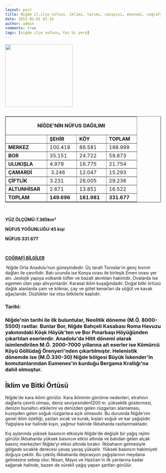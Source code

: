 ```yaml
---
layout: post
title: Niğde il,ilçe nüfusu, iklimi, tarımı, sanayisi, ekonomi, coğrafyası
date: 2012-02-01 01:16
author: admin
comments: true
tags: [niğde ilçe nufusu, Yaz bi yere]
---
```

<a href="http://www.egitimvaktim.com/dosyalar/2012/02/nigde-nufus.jpg"><img class="alignnone  wp-image-2165" title="nigde-nufus" src="http://www.egitimvaktim.com/dosyalar/2012/02/nigde-nufus.jpg" alt="" width="218" height="203" /></a>
<table width="100%" border="1" cellspacing="0" cellpadding="0" align="left">
<tbody>
<tr>
<td colspan="4" valign="top" width="357">
<p align="center"><strong>NİĞDE’NİN NÜFUS DAĞILIMI</strong></p>
</td>
</tr>
<tr>
<td valign="top" width="117"><strong> </strong></td>
<td valign="top" width="79"><strong>ŞEHİR</strong></td>
<td valign="top" width="79"><strong>KÖY</strong></td>
<td valign="top" width="82"><strong>TOPLAM</strong></td>
</tr>
<tr>
<td valign="top" width="117"><strong>MERKEZ</strong></td>
<td valign="top" width="79">100.418<strong></strong></td>
<td valign="top" width="79">88.581<strong></strong></td>
<td valign="top" width="82">188.999<strong></strong></td>
</tr>
<tr>
<td valign="top" width="117"><strong>BOR</strong></td>
<td valign="top" width="79">35.151<strong></strong></td>
<td valign="top" width="79">24.722<strong></strong></td>
<td valign="top" width="82">59.873<strong></strong></td>
</tr>
<tr>
<td valign="top" width="117"><strong>ULUKIŞLA</strong></td>
<td valign="top" width="79">4.979<strong></strong></td>
<td valign="top" width="79">16.775<strong></strong></td>
<td valign="top" width="82">21.754<strong></strong></td>
</tr>
<tr>
<td valign="top" width="117"><strong>ÇAMARDİ</strong></td>
<td valign="top" width="79"> 3.246<strong></strong></td>
<td valign="top" width="79">12.047<strong></strong></td>
<td valign="top" width="82">15.293<strong></strong></td>
</tr>
<tr>
<td valign="top" width="117"><strong>ÇİFTLİK</strong></td>
<td valign="top" width="79">3.231<strong></strong></td>
<td valign="top" width="79">26.005<strong></strong></td>
<td valign="top" width="82">29.236<strong></strong></td>
</tr>
<tr>
<td valign="top" width="117"><strong>ALTUNHİSAR</strong></td>
<td valign="top" width="79">2.671<strong></strong></td>
<td valign="top" width="79">13.851<strong></strong></td>
<td valign="top" width="82">16.522<strong></strong></td>
</tr>
<tr>
<td valign="top" width="117"><strong>TOPLAM</strong></td>
<td valign="top" width="79"><strong>149.696</strong><strong></strong></td>
<td valign="top" width="79"><strong>181.981</strong><strong></strong></td>
<td valign="top" width="82"><strong>331.677</strong><strong></strong></td>
</tr>
</tbody>
</table>
<strong> </strong>

<strong>YÜZ ÖLÇÜMÜ:7.365km²</strong>

<strong>NÜFUS YOĞUNLUĞU:45 kişi</strong>

<strong>NÜFUS:331.677</strong>

&nbsp;

<strong><span style="text-decoration: underline;">COĞRAFİ BİLGİLER</span></strong>

<strong> </strong>Niğde Orta Anadolu’nun güneyindedir. Üç tarafı Toroslar’ın genç kıvrım dağları ile çevrilidir. Batı ucunda ise Konya ovası ile birleşik Emen ovası yer alır. Jeolojik yapıya volkanik tüfler ve bazalt akıntıları hakimdir. Ovalarda ise egemen olan yapı alivyonlardır. Karasal iklim kuşağındadır. Doğal bitki örtüsü dağlık alanlarda çam ve köknar, çay ve gölet kenarları da söğüt ve kavak ağaçlarıdır. Düzlükler ise otsu bitkilerle kaplıdır.
<h3>Tarihi:</h3>
<h3>Niğde'nin tarihi ile ilk buluntular, Neolitik döneme (M.Ö. 8000-5500) rastlar. Bunlar Bor, Niğde Bahçeli Kasabası Roma Havuzu yakınındaki Köşk Höyük'ten ve Bor Pınarbaşı Höyüğünden çıkartılan eserlerdir. Anadolu'da Hitit dönemi olarak isimlendirilen M.Ö. 2000-7000 yıllarına ait eserler ise Kömürcü Köyü Göllüdağ Örenyeri'nden çıkartılmıştır. Helenistik dönemde ise (M.Ö.330-30) Niğde bölgesi Büyük İskender'in komutanlarından Eumenes'in kurduğu Bergama Krallığı'na dahil olmuştur.</h3>
<h2>İklim ve Bitki Örtüsü</h2>
Niğde'de kara iklimi görülür. Kara ikliminin görülme nedenleri, etrafının dağlarla çevrili olması, deniz seviyesinden1200 m. yükseklik göstermesi, denizin bunaltıcı etkilerini ve denizden gelen rüzgarları alamaması, kuzeyden gelen soğuk rüzgarlara açık olmasıdır. Bu durumda Niğde'nin genel iklim özelliği, yazları sıcak ve kurak, kışları soğuk ve kar yağışlıdır. Yağışlara kar halinde kışın, yağmur halinde ilkbaharda rastlanmaktadır.

Kış aylarında yüksek basıncın etkisiyle Niğde'de değişik bir yağış rejimi görülür.İlkbaharda yüksek basıncın etkisi altında ve batıdan gelen alçak basınç merkezleri Niğde'yi etkisi altında bırakır. İlkbaharın gelmesiyle gölgede sıcaklık derecesi yavaş yavaş yükselir. Yüksek basıncın hakimiyeti doğuya çekilir. Bu çekiliş ilkbaharda deprasyon yağışlarının meydana gelmesine sebep olur. Nisan, Mayıs ve Haziran'ın ilk yarılarına kadar sağanak halinde, bazen de sürekli yağış yapan şartları görülür.

&nbsp;

